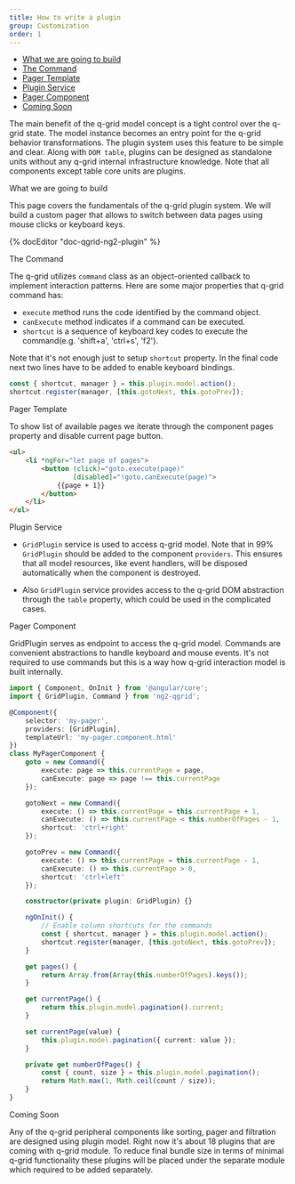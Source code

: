 ```yaml
---
title: How to write a plugin
group: Customization
order: 1
---
```

- [What we are going to build](#what-we-are-going-to-build)
- [The Command](#the-command)
- [Pager Template](#pager-template)
- [Plugin Service](#plugin-service)
- [Pager Component](#pager-component)
- [Coming Soon](#coming-soon)

The main benefit of the q-grid model concept is a tight control over the q-grid state. The model instance becomes an entry point for the q-grid behavior transformations. The plugin system uses this feature to be simple and clear. Along with `DOM table`, plugins can be designed as standalone units without any q-grid internal infrastructure knowledge. Note that all components except table core units are plugins.

<a name="#what-we-are-going-to-build">
   What we are going to build
</a>

This page covers the fundamentals of the q-grid plugin system. We will build a custom pager that allows to switch between data pages using mouse clicks or keyboard keys.

{% docEditor "doc-qgrid-ng2-plugin" %}

<a name="#the-command">
   The Command
</a>

The q-grid utilizes `command` class as an object-oriented callback to implement interaction patterns. Here are some major properties that q-grid command has:

* `execute` method runs the code identified by the command object. 
* `canExecute` method indicates if a command can be executed.
* `shortcut` is a sequence of keyboard key codes to execute the command(e.g. 'shift+a', 'ctrl+s', 'f2').

Note that it's not enough just to setup `shortcut` property. In the final code next two lines have to be added to enable keyboard bindings.

```typescript
const { shortcut, manager } = this.plugin.model.action();
shortcut.register(manager, [this.gotoNext, this.gotoPrev]);
```

<a name="#pager-template">
   Pager Template
</a>

To show list of available pages we iterate through the component pages property and disable current page button. 

```html
<ul>
	<li *ngFor="let page of pages">
        <button (click)="goto.execute(page)" 
                [disabled]="!goto.canExecute(page)">
			{{page + 1}}
		</button>
	</li>
</ul>

```

<a name="#plugin-service">
    Plugin Service
</a>

* `GridPlugin` service is used to access q-grid model. Note that in 99% `GridPlugin` should be added to the component `providers`. This ensures that all model resources, like event handlers, will be disposed automatically when the component is destroyed. 

* Also `GridPlugin` service provides access to the q-grid DOM abstraction through the `table` property, which could be used in the complicated cases.

<a name="#pager-component">
    Pager Component
</a>

GridPlugin serves as endpoint to access the q-grid model. Commands are convenient abstractions to handle keyboard and mouse events. It's not required to use commands but this is a way how q-grid interaction model is built internally.

```typescript
import { Component, OnInit } from '@angular/core';
import { GridPlugin, Command } from 'ng2-qgrid';

@Component({
    selector: 'my-pager',
    providers: [GridPlugin],
    templateUrl: 'my-pager.component.html'
})
class MyPagerComponent {
    goto = new Command({
        execute: page => this.currentPage = page,
        canExecute: page => page !== this.currentPage
    });

    gotoNext = new Command({
        execute: () => this.currentPage = this.currentPage + 1,
        canExecute: () => this.currentPage < this.numberOfPages - 1,
        shortcut: 'ctrl+right'
    });

    gotoPrev = new Command({
        execute: () => this.currentPage = this.currentPage - 1,
        canExecute: () => this.currentPage > 0,
        shortcut: 'ctrl+left'
    });

    constructor(private plugin: GridPlugin) {}

    ngOnInit() {
        // Enable column shortcuts for the commands
        const { shortcut, manager } = this.plugin.model.action();
        shortcut.register(manager, [this.gotoNext, this.gotoPrev]);
    }

    get pages() {
        return Array.from(Array(this.numberOfPages).keys());
    }

    get currentPage() {
        return this.plugin.model.pagination().current;
    }

    set currentPage(value) {
        this.plugin.model.pagination({ current: value });
    }

    private get numberOfPages() {
        const { count, size } = this.plugin.model.pagination();
        return Math.max(1, Math.ceil(count / size));
    }
}
```

<a name="#coming-soon">
   Coming Soon
</a>

Any of the q-grid peripheral components like sorting, pager and filtration are designed using plugin model. Right now it's about 18 plugins that are coming with q-grid module. To reduce final bundle size in terms of minimal q-grid functionality these plugins will be placed under the separate module which required to be added separately.